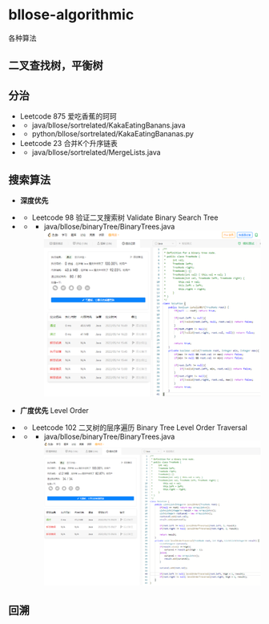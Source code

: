 # bllose-algorithmic
各种算法

## 二叉查找树，平衡树

## 分治  
- Leetcode 875 爱吃香蕉的珂珂 
- - java/bllose/sortrelated/KakaEatingBanans.java
- - python/bllose/sortrelated/KakaEatingBananas.py  
- Leetcode 23 合并K个升序链表  
- - java/bllose/sortrelated/MergeLists.java


## 搜索算法
- **深度优先** 
- - Leetcode 98 验证二叉搜索树 Validate Binary Search Tree
- - - java/bllose/binaryTree/BinaryTrees.java
![binaryTree](https://github.com/Bllose/bllose-algorithmic/blob/main/src/main/java/bllose/binaryTree/resourses/validBTS.png)  

- **广度优先** Level Order
- - Leetcode 102 二叉树的层序遍历 Binary Tree Level Order Traversal  
- - - java/bllose/binaryTree/BinaryTrees.java
![levelOrderTraversal](https://github.com/Bllose/bllose-algorithmic/blob/main/src/main/java/bllose/binaryTree/resourses/LevelOrderTraversal.png)

## 回溯
